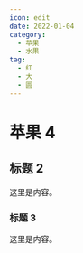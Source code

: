 ```yaml
---
icon: edit
date: 2022-01-04
category:
  - 苹果
  - 水果
tag:
  - 红
  - 大
  - 圆
---
```


# 苹果 4

## 标题 2

这里是内容。

### 标题 3

这里是内容。
